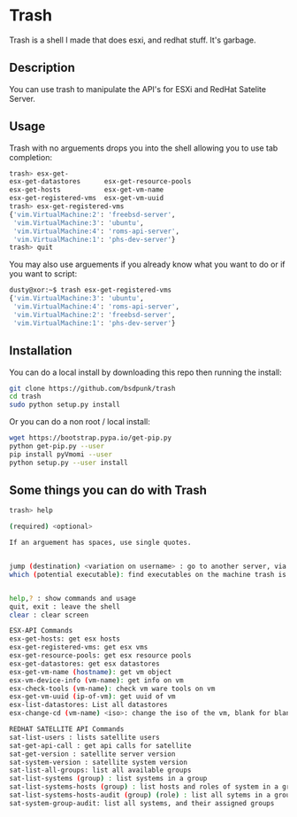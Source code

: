 # Trash
Trash is a shell I made that does esxi, and redhat stuff.
It's garbage.


## Description
You can use trash to manipulate the API's for ESXi and RedHat Satelite Server.


## Usage

Trash with no arguements drops you into the shell allowing you to use tab completion:
```bash
trash> esx-get-
esx-get-datastores      esx-get-resource-pools
esx-get-hosts           esx-get-vm-name
esx-get-registered-vms  esx-get-vm-uuid
trash> esx-get-registered-vms
{'vim.VirtualMachine:2': 'freebsd-server',
 'vim.VirtualMachine:3': 'ubuntu',
 'vim.VirtualMachine:4': 'roms-api-server',
 'vim.VirtualMachine:1': 'phs-dev-server'}
trash> quit
```

You may also use arguements if you already know what you want to do or if you want to script:
```bash
dusty@xor:~$ trash esx-get-registered-vms
{'vim.VirtualMachine:3': 'ubuntu',
 'vim.VirtualMachine:4': 'roms-api-server',
 'vim.VirtualMachine:2': 'freebsd-server',
 'vim.VirtualMachine:1': 'phs-dev-server'}

```

## Installation

You can do a local install by downloading this repo then running the install:

```bash
git clone https://github.com/bsdpunk/trash
cd trash
sudo python setup.py install
```

Or you can do a non root / local install:

```bash
wget https://bootstrap.pypa.io/get-pip.py
python get-pip.py --user
pip install pyVmomi --user
python setup.py --user install
```

## Some things you can do with Trash
```bash
trash> help

(required) <optional>

If an arguement has spaces, use single quotes.


jump (destination) <variation on username> : go to another server, via the jump server
which (potential executable): find executables on the machine trash is running on


help,? : show commands and usage
quit, exit : leave the shell
clear : clear screen

ESX-API Commands
esx-get-hosts: get esx hosts
esx-get-registered-vms: get esx vms
esx-get-resource-pools: get esx resource pools
esx-get-datastores: get esx datastores
esx-get-vm-name (hostname): get vm object
esx-vm-device-info (vm-name): get info on vm
esx-check-tools (vm-name): check vm ware tools on vm
esx-get-vm-uuid (ip-of-vm): get uuid of vm
esx-list-datastores: List all datastores
esx-change-cd (vm-name) <iso>: change the iso of the vm, blank for blank

REDHAT SATELLITE API Commands
sat-list-users : lists satellite users
sat-get-api-call : get api calls for satellite
sat-get-version : satellite server version
sat-system-version : satellite system version
sat-list-all-groups: list all available groups
sat-list-systems (group) : list systems in a group
sat-list-systems-hosts (group) : list hosts and roles of system in a group
sat-list-systems-hosts-audit (group) (role) : list all sytems in a group, not in role X(1-7)
sat-system-group-audit: list all systems, and their assigned groups
```
